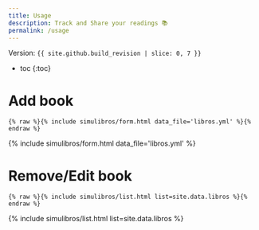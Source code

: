 ```yaml
---
title: Usage
description: Track and Share your readings 📚
permalink: /usage
---
```


Version: `{{ site.github.build_revision | slice: 0, 7 }}`

* toc
{:toc}

# Add book

```liquid
{% raw %}{% include simulibros/form.html data_file='libros.yml' %}{% endraw %}
```

{% include simulibros/form.html data_file='libros.yml' %}

# Remove/Edit book

```liquid
{% raw %}{% include simulibros/list.html list=site.data.libros %}{% endraw %}
```

{% include simulibros/list.html list=site.data.libros %}
